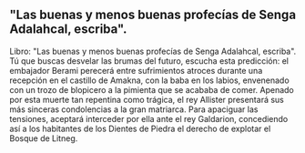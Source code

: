 ## "Las buenas y menos buenas profecías de Senga Adalahcal, escriba".
Libro: "Las buenas y menos buenas profecías de Senga Adalahcal, escriba".
Tú que buscas desvelar las brumas del futuro, escucha esta predicción: el embajador Berami perecerá entre sufrimientos atroces durante una recepción en el castillo de Amakna, con la baba en los labios, envenenado con un trozo de blopicero a la pimienta que se acababa de comer.
Apenado por esta muerte tan repentina como trágica, el rey Allister presentará sus más sinceras condolencias a la gran matriarca. Para apaciguar las tensiones, aceptará interceder por ella ante el rey Galdarion, concediendo así a los habitantes de los Dientes de Piedra el derecho de explotar el Bosque de Litneg.